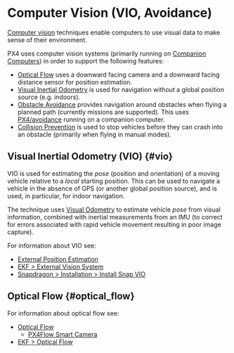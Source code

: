# Computer Vision (VIO, Avoidance)

[Computer vision](https://en.wikipedia.org/wiki/Computer_vision) techniques enable computers to use visual data to make sense of their environment. 

PX4 uses computer vision systems (primarily running on [Companion Computers](../companion_computer/pixhawk_companion.md)) in order to support the following features:
- [Optical Flow](https://docs.px4.io/en/sensor/optical_flow.html) uses a downward facing camera and a downward facing distance sensor for position estimation.
- [Visual Inertial Odometry](#vio) is used for navigation without a global position source (e.g. indoors).
- [Obstacle Avoidance](https://docs.px4.io/en/computer_vision/obstacle_avoidance.html) provides navigation around obstacles when flying a planned path (currently missions are supported). This uses [PX4/avoidance](https://github.com/PX4/avoidance) running on a companion computer.
- [Collision Prevention](https://docs.px4.io/en/computer_vision/collision_prevention.html) is used to stop vehicles before they can crash into an obstacle (primarily when flying in manual modes).


## Visual Inertial Odometry (VIO) {#vio}

VIO is used for estimating the *pose* (position and orientation) of a moving vehicle relative to a *local* starting position.
This can be used to navigate a vehicle in the absence of GPS (or another global position source), and is used, in particular, for indoor navigation.

The technique uses [Visual Odometry](https://en.wikipedia.org/wiki/Visual_odometry) to estimate vehicle *pose* from visual information, combined with inertial measurements from an IMU (to correct for errors associated with rapid vehicle movement resulting in poor image capture).

For information about VIO see:
- [External Position Estimation](../ros/external_position_estimation.md)
- [EKF > External Vision System](../tutorials/tuning_the_ecl_ekf.md#external-vision-system)
- [Snapdragon > Installation > Install Snap VIO](https://docs.px4.io/en/flight_controller/snapdragon_flight_software_installation.html#install-snap-vio)


## Optical Flow {#optical_flow}


For information about optical flow see:
- [Optical Flow](https://docs.px4.io/en/sensor/optical_flow.html)
  - [PX4Flow Smart Camera](https://docs.px4.io/en/sensor/px4flow.html)
- [EKF > Optical Flow](../tutorials/tuning_the_ecl_ekf.md#optical-flow)
